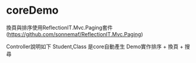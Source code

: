 # coreDemo
換頁與排序使用ReflectionIT.Mvc.Paging套件 (https://github.com/sonnemaf/ReflectionIT.Mvc.Paging)

Controller說明如下
Student,Class 是core自動產生
Demo實作排序 + 換頁 + 搜尋
